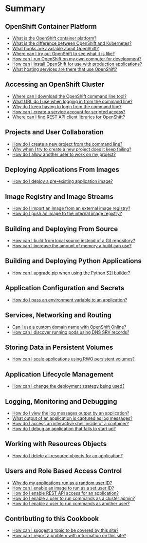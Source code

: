 # Summary

## OpenShift Container Platform

* [What is the OpenShift container platform?](openshift-container-platform/what-is-the-openshift-container-platform.md)
* [What is the difference between OpenShift and Kubernetes?](openshift-container-platform/what-is-the-difference-between-openshift-and-kubernetes.md)
* [What books are available about OpenShift?](openshift-container-platform/what-books-are-available-about-openshift.md)
* [Where can I try out OpenShift to see what it is like?](openshift-container-platform/where-can-i-try-out-openshift-to-see-what-it-is-like.md)
* [How can I run OpenShift on my own computer for development?](openshift-container-platform/how-can-i-run-openshift-on-my-own-computer-for-development.md)
* [How can I install OpenShift for use with production applications?](openshift-container-platform/how-can-i-install-openshift-for-use-with-production-applications.md)
* [What hosting services are there that use OpenShift?](openshift-container-platform/what-hosting-services-are-there-that-use-openshift.md)

## Accessing an OpenShift Cluster

* [Where can I download the OpenShift command line tool?](accessing-an-openshift-cluster/where-can-i-download-the-openshift-command-line-tool.md)
* [What URL do I use when logging in from the command line?](accessing-an-openshift-cluster/what-url-do-i-use-when-logging-if-from-the-command-line.md)
* [Why do I keep having to login from the command line?](accessing-an-openshift-cluster/why-do-i-keep-having-to-login-from-the-command-line.md)
* [How can I create a service account for scripted access?](accessing-an-openshift-cluster/how-can-i-create-a-service-account-for-scripted-access.md)
* [Where can I find REST API client libraries for OpenShift?](accessing-an-openshift-cluster/where-can-i-find-rest-api-client-libraries-for-openshift.md)

## Projects and User Collaboration

* [How do I create a new project from the command line?](projects-and-user-collaboration/how-do-i-create-a-new-project-from-the-command-line.md)
* [Why when I try to create a new project does it keep failing?](projects-and-user-collaboration/why-when-i-try-to-create-a-new-project-does-it-keep-failing.md)
* [How do I allow another user to work on my project?](projects-and-user-collaboration/how-do-i-allow-another-user-to-work-on-my-project.md)

## Deploying Applications From Images

* [How do I deploy a pre-existing application image?](deploying-applications-from-images/how-do-i-deploy-a-pre-existing-application-image.md)

## Image Registry and Image Streams

* [How do I import an image from an external image registry?](image-registry-and-image-streams/how-do-i-import-an-image-from-an-external-image.md)
* [How do I push an image to the internal image registry?](image-registry-and-image-streams/how-do-i-push-an-image-to-the-internal-image-registry.md)

## Building and Deploying From Source

* [How can I build from local source instead of a Git repository?](building-and-deploying-from-source/how-can-i-build-from-local-source-instead-of-a-git-repository.md)
* [How can I increase the amount of memory a build can use?](building-and-deploying-from-source/how-can-i-increase-the-amount-of-memory-a-build-can-use.md)

## Building and Deploying Python Applications

* [How can I upgrade pip when using the Python S2I builder?](building-and-deploying-python-applications/how-can-i-upgrade-pip-when-using-the-python-s2i-builder.md)

## Application Configuration and Secrets

* [How do I pass an environment variable to an application?](application-configuration-and-secrets/how-do-i-pass-an-environment-variable-to-an-application.md)

## Services, Networking and Routing

* [Can I use a custom domain name with OpenShift Online?](services-networking-and-routing/can-i-use-a-custom-domain-name-with-openshift-online.md)
* [How can I discover running pods using DNS SRV records?](services-networking-and-routing/how-can-i-discover-running-pods-using-dns-srv-records.md)

## Storing Data in Persistent Volumes

* [How can I scale applications using RWO persistent volumes?](storing-data-in-persistent-volumes/how-can-i-scale-applications-using-rwo-persistent-volumes.md)

[//]: # (## Resources Quotas and Limits)

[//]: # (## Monitoring Application Health)

## Application Lifecycle Management

* [How can I change the deployment strategy being used?](application-lifecycle-management/how-can-i-change-the-deployment-strategy-being-used.md)

## Logging, Monitoring and Debugging

* [How do I view the log messages output by an application?](logging-monitoring-and-debugging/how-do-i-view-the-log-messages-output-by-an-application.md)
* [What output of an application is captured as log messages?](logging-monitoring-and-debugging/what-output-of-an-application-is-captured-as-log-messages.md)
* [How do I access an interactive shell inside of a container?](logging-monitoring-and-debugging/how-do-i-access-an-interactive-shell-inside-of-a-container.md)
* [How do I debug an application that fails to start up?](logging-monitoring-and-debugging/how-do-i-debug-an-application-that-fails-to-start-up.md)

## Working with Resources Objects

* [How do I delete all resource objects for an application?](working-with-resource-objects/how-do-i-delete-all-resource-objects-for-an-application.md)

## Users and Role Based Access Control

* [Why do my applications run as a random user ID?](users-and-role-based-access-control/why-do-my-applications-run-as-a-random-user-id.md)
* [How can I enable an image to run as a set user ID?](users-and-role-based-access-control/how-can-i-enable-an-image-to-run-as-a-set-user-id.md)
* [How do I enable REST API access for an application?](users-and-role-based-access-control/how-do-i-enable-rest-api-access-for-an-application.md)
* [How do I enable a user to run commands as a cluster admin?](users-and-role-based-access-control/how-do-i-enable-a-user-to-run-commands-as-a-cluster-admin.md)
* [How do I enable a user to run commands as another user?](users-and-role-based-access-control/how-do-i-enable-a-user-to-run-commands-as-another-user.md)

[//]: # (## Service Catalog and Templates)

[//]: # (## Automated CI/CD Build Pipelines)

## Contributing to this Cookbook

* [How can I suggest a topic to be covered by this site?](contributing-to-this-cookbook/how-can-i-suggest-a-topic-to-be-covered-by-this-site.md)
* [How can I report a problem with information on this site?](contributing-to-this-cookbook/how-can-i-report-a-problem-with-information-on-this-site.md)
